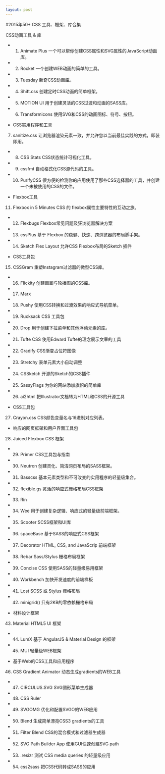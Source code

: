 ```yaml
---
layout: post
---
```


#2015年50+ CSS 工具、框架、库合集

CSS动画工具 & 库

* 1. Animate Plus
一个可以帮你创建CSS属性和SVG属性的JavaScript动画库。

* 2. Rocket
一个创建WEB动画的简单的工具。

* 3. Tuesday
新奇CSS动画库。

* 4. Shift.css
创建定时CSS动画的简单框架。

* 5. MOTION UI
用于创建灵活的CSS过渡和动画的SASS库。

* 6. Transformicons
使用SVG和CSS的动画图标、符号、按钮。

* CSS实用程序和工具
7. sanitize.css
让浏览器渲染元素一致，并允许您以当前最佳实践的方式，即装即用。

* 8. CSS Stats
CSS状态统计可视化工具。

* 9. cssfmt
自动格式化CSS源代码的工具。

* 10. PurifyCSS
很方便的检测你的应用使用了那些CSS选择器的工具，并创建一个未被使用的CSS的文件。

* Flexbox工具
11. Flexbox in 5 Minutes
CSS 的 flexbox属性主要特性的互动之旅。

* 12. Flexbugs
Flexbox常见问题及狂浏览器解决方案

* 13. cssPlus
基于 Flexbox 的稳健、快速、跨浏览器的布局脚手架。

* 14. Sketch Flex Layout
允许CSS Flexbox布局的Sketch 插件

* CSS工具包
15. CSSGram
重塑Instagram过滤器的微型CSS库。

* 16. Flickity
创建画廊与轮播图的CSS库。

* 17. Marx

* 18. Pushy
使用CSS转换和过渡效果的响应式导航菜单。

* 19. Rucksack
CSS 工具包

* 20. Drop
用于创建下拉菜单和其他浮动元素的库。

* 21. Tufte CSS
使用Edward Tufte的理念展示文章的工具

* 22. Gradify
CSS渐变占位符图像

* 23. Stretchy
表单元素大小自动调整

* 24. CSSketch
开源的Sketch的CSS插件

* 25. SassyFlags
为你的网站添加旗帜的简单库

* 26. ai2html
把Illustrator文档转为HTML和CSS的开源工具

* CSS工具包
27. Crayon.css
CSS颜色变量名与16进制对应列表。

* 响应的网页框架和用户界面工具包
28. Juiced
Flexbox CSS 框架

* 29. Primer
CSS工具包与指南

* 30. Neutron
创建灵化、简洁网页布局的SASS框架。

* 31. Basscss
基本元素类型和不可改变的实用程序的轻量级集合。

* 32. flexible.gs
灵活的响应式栅格布局CSS框架

* 33. Rin

* 34. Wee
用于创建复杂逻辑、响应式的轻量级前端框架。

* 35. Scooter
SCSS框架和UI库

* 36. spaceBase
基于SASS的响应式CSS框架

* 37. Decorator
HTML, CSS, and JavaScrip 前端框架

* 38. Rebar
Sass/Stylus 栅格布局框架

* 39. Concise CSS
使用SASS的轻量级易用框架

* 40. Workbench
加快开发速度的前端样板

* 41. Lost
SCSS 或 Stylus 栅格布局

* 42. minigrid()
只有2KB的零依赖栅格布局

* 材料设计框架
43. Material
HTML5 UI 框架

* 44. LumX
基于 AngularJS & Material Design 的框架

* 45. MUI
轻量级WEB框架

* 基于Web的CSS工具和应用程序
46. CSS Gradient Animator
动态生成gradients的WEB工具

* 47. CIRCULUS.SVG
SVG圆形菜单生成器

* 48. CSS Ruler

* 49. SVGOMG
优化和配置SVGO的WEB应用

* 50. Blend
生成简单漂亮CSS3 gradients的工具

* 51. Filter Blend
CSS的混合模式和过滤器生成器

* 52. SVG Path Builder App
使用GUI快速创建SVG path

* 53. .resizr
测试  CSS media queries 的轻量级应用

* 54. css2sass
把CSS代码转成SASS的应用


